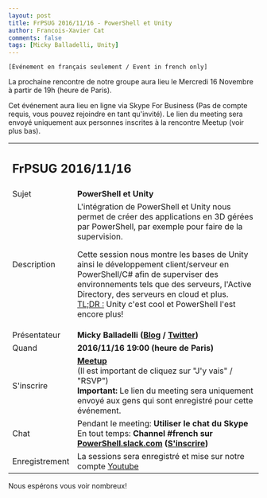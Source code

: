 ```yaml
---
layout: post
title: FrPSUG 2016/11/16 - PowerShell et Unity
author: Francois-Xavier Cat
comments: false
tags: [Micky Balladelli, Unity]
---
```


```
[Événement en français seulement / Event in french only]
```
La prochaine rencontre de notre groupe aura lieu le Mercredi 16 Novembre à partir de 19h (heure de Paris).

Cet événement aura lieu en ligne via Skype For Business (Pas de compte requis, vous pouvez rejoindre en tant qu'invité).
Le lien du meeting sera envoyé uniquement aux personnes inscrites à la rencontre Meetup (voir plus bas).


<table>
<tr>
<td colspan="2"><h2>FrPSUG 2016/11/16</h2></td>

</tr>
<tr>
    <td>Sujet</td>
<td> <b>PowerShell et Unity</b></td>
</tr>
<tr>
    <td>Description</td>
<td> L'intégration de PowerShell et Unity nous permet de créer des applications en 3D gérées par PowerShell, par exemple pour faire de la supervision.

Cette session nous montre les bases de Unity ainsi le développement client/serveur en PowerShell/C# afin de superviser des environnements tels que des serveurs, l'Active Directory, des serveurs en cloud et plus.
<br>
<u>TL;DR :</u> Unity c'est cool et PowerShell l'est encore plus!</td>
</tr>
<tr>
    <td>Présentateur</td>
<td> <b>Micky Balladelli (<a href="https://balladelli.com/">Blog</a> / <a href="https://twitter.com/mickyballadelli">Twitter</a>)</b></td>
</tr>
<tr>
    <td>Quand</td>
<td> <b>2016/11/16 19:00 (heure de Paris)</b></td>
</tr>
<tr>
    <td>S'inscrire</td>
<td> <b><a href="https://www.meetup.com/fr-FR/FrenchPSUG/events/232810944/">Meetup</a></b> <br>(Il est important de cliquez sur "J'y vais" / "RSVP")
<br> <b>Important:</b> Le lien du meeting sera uniquement envoyé aux gens qui sont enregistré pour cette événement.
</td>
</tr>
<tr>
    <td>Chat</td>
<td>Pendant le meeting: <b>Utiliser le chat du Skype</b> <br> En tout temps:<b> Channel #french sur <a href="https://powershell.slack.com/Slack">PowerShell.slack.com</a>  (<a href="http://slack.poshcode.org/">S'inscrire</a>)</b></td>
</tr>
<tr>
    <td>Enregistrement</td>
<td>La sessions sera enregistré et mise sur notre compte <a href="https://www.youtube.com/channel/UCyxicOKZNm_u1opF_xAYfDA">Youtube</a></td>
</tr>
</table>

Nous espérons vous voir nombreux!
